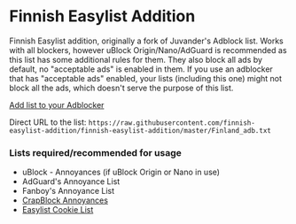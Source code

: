 # Finnish Easylist Addition

Finnish Easylist addition, originally a fork of Juvander's Adblock list. Works with all blockers, however uBlock Origin/Nano/AdGuard is recommended as this list has some additional rules for them. They also block all ads by default, no "acceptable ads" is enabled in them. If you use an adblocker that has "acceptable ads" enabled, your lists (including this one) might not block all the ads, which doesn't serve the purpose of this list.

[Add list to your Adblocker](https://finnish-easylist-addition.github.io/)

Direct URL to the list: `https://raw.githubusercontent.com/finnish-easylist-addition/finnish-easylist-addition/master/Finland_adb.txt`


### Lists required/recommended for usage

* uBlock - Annoyances (if uBlock Origin or Nano in use)
* AdGuard's Annoyance List
* Fanboy's Annoyance List
* <a href="https://subscribe.adblockplus.org/?location=https://crapblock.theel0ja.info/crapblock-annoyances.txt?src=fi-ann&title=CrapBlock Annoyances&requiresLocation=https://crapblock.theel0ja.info/crapblock-annoyances.txt?src=fi-ann">CrapBlock Annoyances</a>
* <a href="https://subscribe.adblockplus.org/?location=https://easylist-downloads.adblockplus.org/easylist-cookie.txt?src=fi-ann&title=Easylist Cookie&requiresLocation=https://easylist-downloads.adblockplus.org/easylist-cookie.txt?src=fi-ann">Easylist Cookie List</a>
